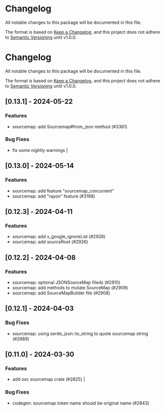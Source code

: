 # Changelog

All notable changes to this package will be documented in this file.

The format is based on [Keep a Changelog](https://keepachangelog.com/en/1.0.0/), and this project does not adhere to [Semantic Versioning](https://semver.org/spec/v2.0.0.html) until v1.0.0.

# Changelog

All notable changes to this package will be documented in this file.

The format is based on [Keep a Changelog](https://keepachangelog.com/en/1.0.0/),
and this project does not adhere to [Semantic Versioning](https://semver.org/spec/v2.0.0.html) until v1.0.0.

## [0.13.1] - 2024-05-22

### Features

* sourcemap: add Sourcemap#from_json method (#3361)

### Bug Fixes
- fix some nightly warnings |

## [0.13.0] - 2024-05-14

### Features

* sourcemap: add feature "sourcemap_concurrent"
* sourcemap: add "rayon" feature (#3198)

## [0.12.3] - 2024-04-11

### Features

* sourcemap: add x_google_ignoreList (#2928)
* sourcemap: add sourceRoot (#2926)

## [0.12.2] - 2024-04-08

### Features

* sourcemap: optional JSONSourceMap fileds (#2910)
* sourcemap: add methods to mutate SourceMap (#2909)
* sourcemap: add SourceMapBuilder file (#2908)

## [0.12.1] - 2024-04-03

### Bug Fixes

* sourcemap: using serde_json::to_string to quote sourcemap string (#2889)

## [0.11.0] - 2024-03-30

### Features
- add oxc sourcemap crate (#2825) |

### Bug Fixes

* codegen: sourcemap token name should be original name (#2843)

